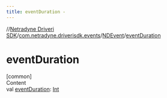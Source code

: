 ```yaml
---
title: eventDuration -
---
```

//[Netradyne Driveri SDK](../../index.md)/[com.netradyne.driverisdk.events](../index.md)/[NDEvent](index.md)/[eventDuration](event-duration.md)



# eventDuration  
[common]  
Content  
val [eventDuration](event-duration.md): [Int](https://kotlinlang.org/api/latest/jvm/stdlib/kotlin/-int/index.html)  




